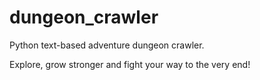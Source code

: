 # dungeon_crawler

Python text-based adventure dungeon crawler.

Explore, grow stronger and fight your way to the very end!
